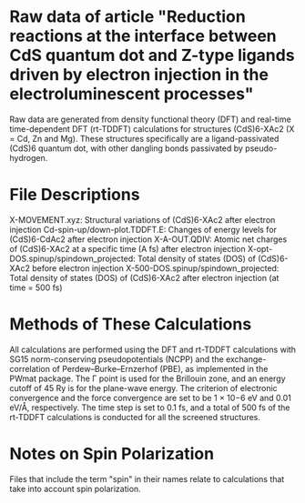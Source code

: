 # Raw data of article "Reduction reactions at the interface between CdS quantum dot and Z-type ligands driven by electron injection in the electroluminescent processes"

Raw data are generated from density functional theory (DFT) and real-time time-dependent DFT (rt-TDDFT) calculations for structures (CdS)6-XAc2 (X = Cd, Zn and Mg). These structures specifically are a ligand-passivated (CdS)6 quantum dot, with other dangling bonds passivated by pseudo-hydrogen.

# File Descriptions
X-MOVEMENT.xyz: Structural variations of (CdS)6-XAc2 after electron injection
Cd-spin-up/down-plot.TDDFT.E: Changes of energy levels for (CdS)6-CdAc2 after electron injection
X-A-OUT.QDIV: Atomic net charges of (CdS)6-XAc2 at a specific time (A fs) after electron injection
X-opt-DOS.spinup/spindown_projected: Total density of states (DOS) of (CdS)6-XAc2 before electron injection
X-500-DOS.spinup/spindown_projected: Total density of states (DOS) of (CdS)6-XAc2 after electron injection (at time = 500 fs)

# Methods of These Calculations
All calculations are performed using the DFT and rt-TDDFT calculations with SG15 norm-conserving pseudopotentials (NCPP) and the exchange-correlation of Perdew–Burke–Ernzerhof (PBE), as implemented in the PWmat package. The Γ point is used for the Brillouin zone, and an energy cutoff of 45 Ry is for the plane-wave energy. The criterion of electronic convergence and the force convergence are set to be 1 × 10−6 eV and 0.01 eV/Å, respectively. The time step is set to 0.1 fs, and a total of 500 fs of the rt-TDDFT calculations is conducted for all the screened structures.

# Notes on Spin Polarization
Files that include the term "spin" in their names relate to calculations that take into account spin polarization.

